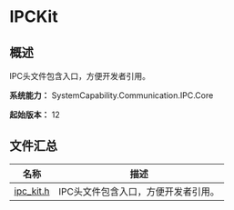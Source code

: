 # IPCKit
<!--Kit: IPC Kit-->
<!--Subsystem: Communication-->
<!--Owner: @xdx19211@luodonghui0157-->
<!--SE: @zhaopeng_gitee-->
<!--TSE: @maxiaorong2-->

## 概述

IPC头文件包含入口，方便开发者引用。

**系统能力：** SystemCapability.Communication.IPC.Core

**起始版本：** 12

## 文件汇总

| 名称 | 描述 |
| ---- | ---- |
| [ipc_kit.h](capi-ipc-kit-h.md) | IPC头文件包含入口，方便开发者引用。  |
